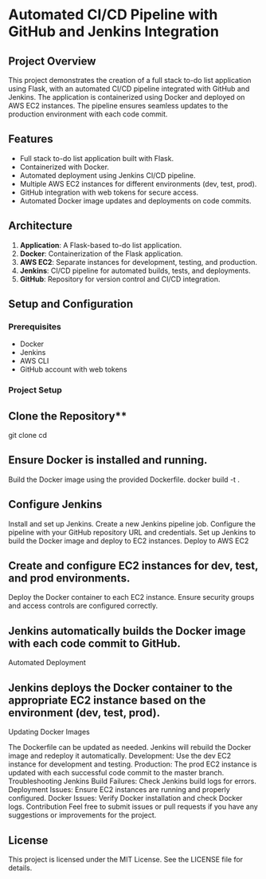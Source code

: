 # Automated CI/CD Pipeline with GitHub and Jenkins Integration

## Project Overview

This project demonstrates the creation of a full stack to-do list application using Flask, with an automated CI/CD pipeline integrated with GitHub and Jenkins. The application is containerized using Docker and deployed on AWS EC2 instances. The pipeline ensures seamless updates to the production environment with each code commit.

## Features

- Full stack to-do list application built with Flask.
- Containerized with Docker.
- Automated deployment using Jenkins CI/CD pipeline.
- Multiple AWS EC2 instances for different environments (dev, test, prod).
- GitHub integration with web tokens for secure access.
- Automated Docker image updates and deployments on code commits.

## Architecture

1. **Application**: A Flask-based to-do list application.
2. **Docker**: Containerization of the Flask application.
3. **AWS EC2**: Separate instances for development, testing, and production.
4. **Jenkins**: CI/CD pipeline for automated builds, tests, and deployments.
5. **GitHub**: Repository for version control and CI/CD integration.

## Setup and Configuration

### Prerequisites

- Docker
- Jenkins
- AWS CLI
- GitHub account with web tokens

### Project Setup

## Clone the Repository**
 
   git clone <repository-url>
   cd <repository-directory>

##  Ensure Docker is installed and running.
Build the Docker image using the provided Dockerfile.
docker build -t <image-name> .

## Configure Jenkins
Install and set up Jenkins.
Create a new Jenkins pipeline job.
Configure the pipeline with your GitHub repository URL and credentials.
Set up Jenkins to build the Docker image and deploy to EC2 instances.
Deploy to AWS EC2

## Create and configure EC2 instances for dev, test, and prod environments.
Deploy the Docker container to each EC2 instance.
Ensure security groups and access controls are configured correctly.


## Jenkins automatically builds the Docker image with each code commit to GitHub.
Automated Deployment

## Jenkins deploys the Docker container to the appropriate EC2 instance based on the environment (dev, test, prod).
Updating Docker Images

The Dockerfile can be updated as needed. Jenkins will rebuild the Docker image and redeploy it automatically.
Development: Use the dev EC2 instance for development and testing.
Production: The prod EC2 instance is updated with each successful code commit to the master branch.
Troubleshooting
Jenkins Build Failures: Check Jenkins build logs for errors.
Deployment Issues: Ensure EC2 instances are running and properly configured.
Docker Issues: Verify Docker installation and check Docker logs.
Contribution
Feel free to submit issues or pull requests if you have any suggestions or improvements for the project.

## License
This project is licensed under the MIT License. See the LICENSE file for details.

